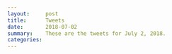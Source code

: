 ```yaml
---
layout:     post
title:      Tweets
date:       2018-07-02
summary:    These are the tweets for July 2, 2018.
categories:
---
```


